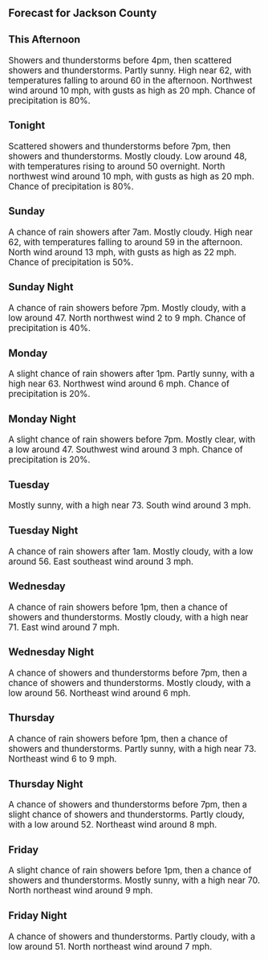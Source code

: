 <div>
   <h2>Forecast for Jackson County</h2>
   <p>
      <div style="font-size:120%">
         <h3>This Afternoon</h3>Showers and thunderstorms before 4pm, then scattered showers and thunderstorms. Partly sunny. High near 62, with temperatures
         falling to around 60 in the afternoon. Northwest wind around 10 mph, with gusts as high as 20 mph. Chance of precipitation
         is 80%.<br></div>
   </p>
   <p>
      <div style="font-size:120%">
         <h3>Tonight</h3>Scattered showers and thunderstorms before 7pm, then showers and thunderstorms. Mostly cloudy. Low around 48, with temperatures
         rising to around 50 overnight. North northwest wind around 10 mph, with gusts as high as 20 mph. Chance of precipitation is
         80%.<br></div>
   </p>
   <p>
      <div style="font-size:120%">
         <h3>Sunday</h3>A chance of rain showers after 7am. Mostly cloudy. High near 62, with temperatures falling to around 59 in the afternoon.
         North wind around 13 mph, with gusts as high as 22 mph. Chance of precipitation is 50%.<br></div>
   </p>
   <p>
      <div style="font-size:120%">
         <h3>Sunday Night</h3>A chance of rain showers before 7pm. Mostly cloudy, with a low around 47. North northwest wind 2 to 9 mph. Chance of precipitation
         is 40%.<br></div>
   </p>
   <p>
      <div style="font-size:120%">
         <h3>Monday</h3>A slight chance of rain showers after 1pm. Partly sunny, with a high near 63. Northwest wind around 6 mph. Chance of precipitation
         is 20%.<br></div>
   </p>
   <p>
      <div style="font-size:120%">
         <h3>Monday Night</h3>A slight chance of rain showers before 7pm. Mostly clear, with a low around 47. Southwest wind around 3 mph. Chance of precipitation
         is 20%.<br></div>
   </p>
   <p>
      <div style="font-size:120%">
         <h3>Tuesday</h3>Mostly sunny, with a high near 73. South wind around 3 mph.<br></div>
   </p>
   <p>
      <div style="font-size:120%">
         <h3>Tuesday Night</h3>A chance of rain showers after 1am. Mostly cloudy, with a low around 56. East southeast wind around 3 mph.<br></div>
   </p>
   <p>
      <div style="font-size:120%">
         <h3>Wednesday</h3>A chance of rain showers before 1pm, then a chance of showers and thunderstorms. Mostly cloudy, with a high near 71. East
         wind around 7 mph.<br></div>
   </p>
   <p>
      <div style="font-size:120%">
         <h3>Wednesday Night</h3>A chance of showers and thunderstorms before 7pm, then a chance of showers and thunderstorms. Mostly cloudy, with a low around
         56. Northeast wind around 6 mph.<br></div>
   </p>
   <p>
      <div style="font-size:120%">
         <h3>Thursday</h3>A chance of rain showers before 1pm, then a chance of showers and thunderstorms. Partly sunny, with a high near 73. Northeast
         wind 6 to 9 mph.<br></div>
   </p>
   <p>
      <div style="font-size:120%">
         <h3>Thursday Night</h3>A chance of showers and thunderstorms before 7pm, then a slight chance of showers and thunderstorms. Partly cloudy, with a
         low around 52. Northeast wind around 8 mph.<br></div>
   </p>
   <p>
      <div style="font-size:120%">
         <h3>Friday</h3>A slight chance of rain showers before 1pm, then a chance of showers and thunderstorms. Mostly sunny, with a high near 70.
         North northeast wind around 9 mph.<br></div>
   </p>
   <p>
      <div style="font-size:120%">
         <h3>Friday Night</h3>A chance of showers and thunderstorms. Partly cloudy, with a low around 51. North northeast wind around 7 mph.<br></div>
   </p>
</div>